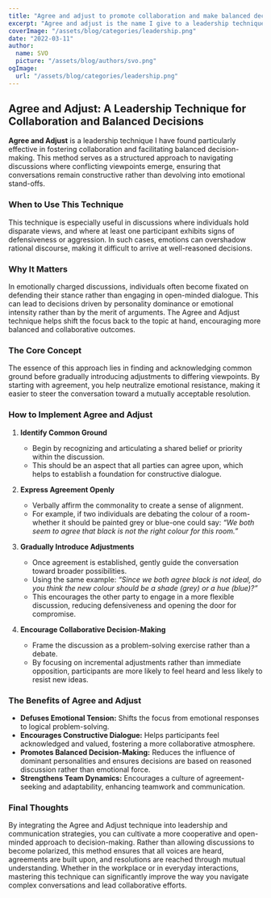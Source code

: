```yaml
---
title: "Agree and adjust to promote collaboration and make balanced decisions"
excerpt: "Agree and adjust is the name I give to a leadership technique I have found useful historically. It is a mechanism to promote collaboration and make balanced decisions."
coverImage: "/assets/blog/categories/leadership.png"
date: "2022-03-11"
author:
  name: SVO
  picture: "/assets/blog/authors/svo.png"
ogImage:
  url: "/assets/blog/categories/leadership.png"
---
```


## Agree and Adjust: A Leadership Technique for Collaboration and Balanced Decisions

**Agree and Adjust** is a leadership technique I have found particularly effective in fostering collaboration and facilitating balanced decision-making. This method serves as a structured approach to navigating discussions where conflicting viewpoints emerge, ensuring that conversations remain constructive rather than devolving into emotional stand-offs.

### When to Use This Technique

This technique is especially useful in discussions where individuals hold disparate views, and where at least one participant exhibits signs of defensiveness or aggression. In such cases, emotions can overshadow rational discourse, making it difficult to arrive at well-reasoned decisions.

### Why It Matters

In emotionally charged discussions, individuals often become fixated on defending their stance rather than engaging in open-minded dialogue. This can lead to decisions driven by personality dominance or emotional intensity rather than by the merit of arguments. The Agree and Adjust technique helps shift the focus back to the topic at hand, encouraging more balanced and collaborative outcomes.

### The Core Concept

The essence of this approach lies in finding and acknowledging common ground before gradually introducing adjustments to differing viewpoints. By starting with agreement, you help neutralize emotional resistance, making it easier to steer the conversation toward a mutually acceptable resolution.

### How to Implement Agree and Adjust

1. **Identify Common Ground**
   - Begin by recognizing and articulating a shared belief or priority within the discussion.
   - This should be an aspect that all parties can agree upon, which helps to establish a foundation for constructive dialogue.

2. **Express Agreement Openly**
   - Verbally affirm the commonality to create a sense of alignment.
   - For example, if two individuals are debating the colour of a room-whether it should be painted grey or blue-one could say: _“We both seem to agree that black is not the right colour for this room.”_

3. **Gradually Introduce Adjustments**
   - Once agreement is established, gently guide the conversation toward broader possibilities.
   - Using the same example: _“Since we both agree black is not ideal, do you think the new colour should be a shade (grey) or a hue (blue)?”_
   - This encourages the other party to engage in a more flexible discussion, reducing defensiveness and opening the door for compromise.

4. **Encourage Collaborative Decision-Making**
   - Frame the discussion as a problem-solving exercise rather than a debate.
   - By focusing on incremental adjustments rather than immediate opposition, participants are more likely to feel heard and less likely to resist new ideas.

### The Benefits of Agree and Adjust

- **Defuses Emotional Tension:** Shifts the focus from emotional responses to logical problem-solving.
- **Encourages Constructive Dialogue:** Helps participants feel acknowledged and valued, fostering a more collaborative atmosphere.
- **Promotes Balanced Decision-Making:** Reduces the influence of dominant personalities and ensures decisions are based on reasoned discussion rather than emotional force.
- **Strengthens Team Dynamics:** Encourages a culture of agreement-seeking and adaptability, enhancing teamwork and communication.

### Final Thoughts

By integrating the Agree and Adjust technique into leadership and communication strategies, you can cultivate a more cooperative and open-minded approach to decision-making. Rather than allowing discussions to become polarized, this method ensures that all voices are heard, agreements are built upon, and resolutions are reached through mutual understanding. Whether in the workplace or in everyday interactions, mastering this technique can significantly improve the way you navigate complex conversations and lead collaborative efforts.
